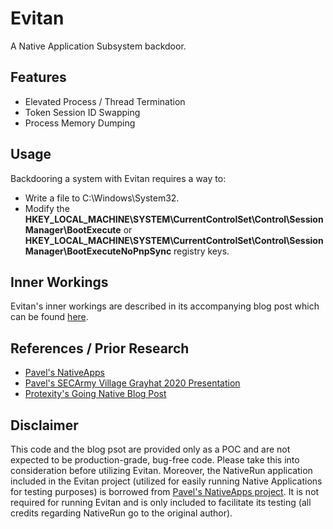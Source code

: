 # Evitan

A Native Application Subsystem backdoor.

## Features

- Elevated Process / Thread Termination
- Token Session ID Swapping
- Process Memory Dumping

## Usage

Backdooring a system with Evitan requires a way to:
- Write a file to C:\Windows\System32.
- Modify the **HKEY_LOCAL_MACHINE\SYSTEM\CurrentControlSet\Control\Session Manager\BootExecute** or **HKEY_LOCAL_MACHINE\SYSTEM\CurrentControlSet\Control\Session Manager\BootExecuteNoPnpSync** registry keys.

## Inner Workings

Evitan's inner workings are described in its accompanying blog post which can be found [here](https://www.hackcraft.gr/2024/12/a-native-application-subsystem-backdoor/).

## References / Prior Research
- [Pavel's NativeApps](https://github.com/zodiacon/NativeApps)
- [Pavel's SECArmy Village Grayhat 2020 Presentation](https://www.youtube.com/watch?v=EKBvLTuI2Mo)
- [Protexity's Going Native Blog Post](https://www.protexity.com/post/going-native-malicious-native-applications)

## Disclaimer

This code and the blog psot are provided only as a POC and are not expected to be production-grade, bug-free code. Please take this into consideration before utilizing Evitan. Moreover, the NativeRun application included in the Evitan project (utilized for easily running Native Applications for testing purposes) is borrowed from [Pavel's NativeApps project](https://github.com/zodiacon/NativeApps). It is not required for running Evitan and is only included to facilitate its testing (all credits regarding NativeRun go to the original author).